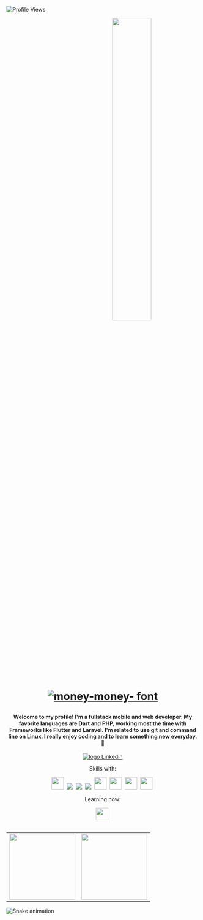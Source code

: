 ![Profile Views](http://estruyf-github.azurewebsites.net/api/VisitorHit?user=fajusto&repo=fajusto&countColorcountColor)

<img align="right"
src="https://github.com/fajusto/fajusto/blob/master/%E2%80%94Pngtree%E2%80%94computer%20programmer%20s%20career_4590116.png" width="45%"/>

<h1>
   <p align="center">
      <a href="https://fontmeme.com/fonts/money-money-font/"><img src="https://fontmeme.com/permalink/210628/759560057d4da9c6fe95ba52746747e8.png" alt="money-money-  font" border="0"></a>
   </p>
</h1>
   
<h4 align="center"> 
  Welcome to my profile! I'm a fullstack mobile and web developer. My favorite languages are Dart and PHP, working most the time with Frameworks like Flutter and Laravel. I'm related to use git and command line on Linux. I really enjoy coding and to learn something new everyday. 🚀
</h4>

<p align="center">
   <a href="https://www.linkedin.com/in/fabricio-justo/">
    <img alt="logo Linkedin" src="https://img.shields.io/badge/-LinkedIn-blue?style=flat-square&logo=Linkedin&logoColor=white&link=https://www.linkedin.com/in/fabricio-justo/">
  </a>
</p>

<p align="center">Skills with:</p>

<p align="center">
   <img height='32' src="https://cdn.icon-icons.com/icons2/2108/PNG/512/linux_icon_130887.png">&nbsp;
  <!-- HTML Icon -->
  <img src="https://user-images.githubusercontent.com/35739995/122654956-2b934900-d125-11eb-94b1-58102216fa9f.png">&nbsp;
  <!-- CSS Icon -->
  <img src="https://user-images.githubusercontent.com/35739995/122655003-80cf5a80-d125-11eb-9718-c0d416a29986.png">&nbsp;
  <!-- Git Icon -->
  <img src="https://user-images.githubusercontent.com/35739995/122655117-7c577180-d126-11eb-9b30-3591b1252bb5.png">&nbsp;
  <img height='32' src="https://cdn.iconscout.com/icon/free/png-256/flutter-2752187-2285004.png">&nbsp;
  <img height='32' src="https://iconape.com/wp-content/files/vp/55059/png/dart.png">&nbsp;
  <img height='32' src="https://cdn.iconscout.com/icon/free/png-256/php-2752101-2284918.png">&nbsp;
  <img height='32' src="https://cdn.iconscout.com/icon/free/png-256/laravel-3629474-3031537.png">&nbsp;
</p>

<p align="center">Learning now:</p>

<p align="center">
  <img height='32' src="https://iconape.com/wp-content/files/mm/370537/svg/angular-icon-logo-icon-png-svg.png">&nbsp;
</p>

<table align="left">
  <row>
    <td>
     <!-- Card -->
      <img height='172' src='https://github-readme-stats.vercel.app/api/top-langs/?username=fajusto&layout=compact&theme=gotham'>
    </td>
    <td>
      <img height='172' src='https://github-readme-stats.vercel.app/api?username=fajusto&theme=gotham&show_icons=true'>
    </td>
  </row>
</table> 

![Snake animation](https://github.com/fajusto/blob/blob/master/github-user-contribution.svg)
